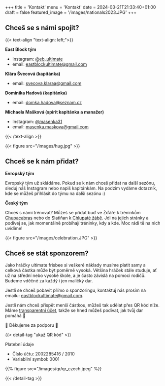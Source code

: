 +++
title = 'Kontakt'
menu = 'Kontakt'
date = 2024-03-21T21:33:40+01:00
draft = false
featured_image = '/images/nationals2023.JPG'
+++

## Chceš se s námi spojit? 

{{< text-align "text-align: left;">}}

**East Block tým**

- Instagram: [@eb_ultimate](https://www.instagram.com/eb_ultimate)
- email: eastblockultimate@gmail.com

**Klára Švecová (kapitánka)**
- email: svecova.klaraa@gmail.com

**Dominika Hadová (kapitánka)**
- email: domka.hadova@seznam.cz

**Michaela Mašková (spirit kapitánka a manažer)**
- Instagram: [@masenka31](https://www.instagram.com/masenka31)
- email: masenka.maskova@gmail.com

{{< /text-align >}}

{{< figure src="/images/hug.jpg" >}}

## Chceš se k nám přidat?

**Evropský tým**

Evropský tým už skládáme. Pokud se k nám chceš přidat na další sezónu, sleduj náš Instagram nebo napiš kapitánkám. Na podzim vydáme dotazník, kde se můžeš přihlásit do týmu na další sezónu :)

**Český tým**

Chceš s námi trénovat? Můžeš se přidat buď ve Žďáře k tréninkům [Chupacabras](https://chupacabras.cz/treninky/) nebo do Slatiňan k [Chlupaté žábě](https://www.instagram.com/chlupatazaba.ultimate/). Jdi na jejich stránky a podívej se, jak momentálně probíhají tréninky, kdy a kde. Moc rádi tě na nich uvidíme!

{{< figure src="/images/celebration.JPG" >}}

## Chceš se stát sponzorem?

Jako hráčky ultimate frisbee si veškeré náklady musíme platit samy a celková částka může být poměrně vysoká. Většina hráček stále studuje, ať už na střední nebo vysoké škole, a je často závislá na pomoci rodičů. Budeme vděčné za každý i jen maličký dar.

Jestli se chceš pobavit přímo o sponzoringu, kontaktuj nás prosím na emailu: [eastblockultimate@gmail.com](mailto:eastblockultimate@gmail.com).

Jestli nám chceš přispět menší částkou, můžeš tak udělat přes QR kód níže. Máme [transparentní účet](https://ib.fio.cz/ib/transparent?a=2002285416), takže se hned můžeš podívat, jak tvůj dar pomáhá 🚀

🤗 Děkujeme za podporu 🤗

{{< detail-tag "ukaž QR kód" >}}

Platební údaje
- Číslo účtu: 2002285416 / 2010
- Variabilní symbol: 0001

{{% figure src="/images/qr/qr_czech.jpeg" %}}

{{< /detail-tag >}}